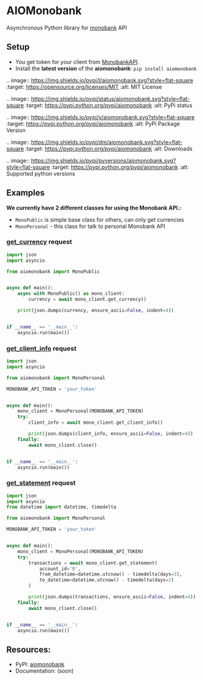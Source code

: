 # AIOMonobank
Asynchronous Python library for [monobank](https://api.monobank.ua/docs) API


## Setup
- You get token for your client from [MonobankAPI](https://api.monobank.ua/).
- Install the **latest version** of the **aiomonobank**: `pip install aiomonobank`



.. image:: https://img.shields.io/pypi/l/aiomonobank.svg?style=flat-square
    :target: https://opensource.org/licenses/MIT
    :alt: MIT License

.. image:: https://img.shields.io/pypi/status/aiomonobank.svg?style=flat-square
    :target: https://pypi.python.org/pypi/aiomonobank
    :alt: PyPi status

.. image:: https://img.shields.io/pypi/v/aiomonobank.svg?style=flat-square
    :target: https://pypi.python.org/pypi/aiomonobank
    :alt: PyPi Package Version

.. image:: https://img.shields.io/pypi/dm/aiomonobank.svg?style=flat-square
    :target: https://pypi.python.org/pypi/aiomonobank
    :alt: Downloads

.. image:: https://img.shields.io/pypi/pyversions/aiomonobank.svg?style=flat-square
    :target: https://pypi.python.org/pypi/aiomonobank
    :alt: Supported python versions



## Examples

**We currently have 2 different classes for using the Monobank API.:**
- `MonoPublic` is simple base class for others, can only get currencies
- `MonoPersonal` - this class for talk to personal Monobank API


### [get_currency](https://api.monobank.ua/docs/#tag/Publichni-dani/paths/~1bank~1currency/get) request

```python
import json
import asyncio

from aiomonobank import MonoPublic


async def main():
    async with MonoPublic() as mono_client:
        currency = await mono_client.get_currency()

    print(json.dumps(currency, ensure_ascii=False, indent=4))


if __name__ == '__main__':
    asyncio.run(main())
```


### [get_client_info](https://api.monobank.ua/docs/#tag/Kliyentski-personalni-dani/paths/~1personal~1client-info/get) request

```python
import json
import asyncio

from aiomonobank import MonoPersonal

MONOBANK_API_TOKEN = 'your_token'


async def main():
    mono_client = MonoPersonal(MONOBANK_API_TOKEN)
    try:
        client_info = await mono_client.get_client_info()

        print(json.dumps(client_info, ensure_ascii=False, indent=4))
    finally:
        await mono_client.close()


if __name__ == '__main__':
    asyncio.run(main())
```


### [get_statement](https://api.monobank.ua/docs/#tag/Kliyentski-personalni-dani/paths/~1personal~1statement~1{account}~1{from}~1{to}/get) request

```python
import json
import asyncio
from datetime import datetime, timedelta

from aiomonobank import MonoPersonal

MONOBANK_API_TOKEN = 'your_token'


async def main():
    mono_client = MonoPersonal(MONOBANK_API_TOKEN)
    try:
        transactions = await mono_client.get_statement(
            account_id='0', 
            from_datetime=datetime.utcnow() - timedelta(days=3),
            to_datetime=datetime.utcnow() - timedelta(days=2)
        )

        print(json.dumps(transactions, ensure_ascii=False, indent=4))
    finally:
        await mono_client.close()


if __name__ == '__main__':
    asyncio.run(main())
```


## Resources:
- PyPI: [aiomonobank](https://pypi.org/project/aiomonobank)
- Documentation: (soon)